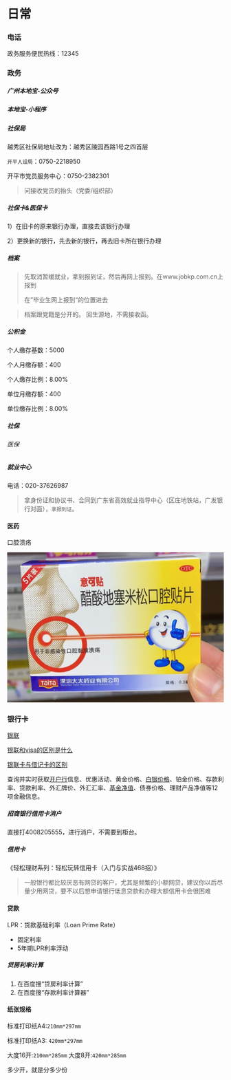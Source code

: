 # 日常

### 电话

政务服务便民热线：12345

### 政务

##### 广州本地宝-公众号

##### 本地宝-小程序

##### 社保局

越秀区社保局地址改为：越秀区陵园西路1号之四首层

`开平人设局`：0750-2218950

开平市党员服务中心：0750-2382301

> 问接收党员的抬头（党委/组织部）

##### 社保卡&医保卡

1）在旧卡的原来银行办理，直接去该银行办理

2）更换新的银行，先去新的银行，再去旧卡所在银行办理

##### 档案

> 先取消暂缓就业，拿到报到证，然后再网上报到。在www.jobkp.com.cn上报到
>
> 在”毕业生网上报到“的位置进去

> 档案跟党籍是分开的。   回生源地，不需接收函。

##### 公积金

个人缴存基数：5000

个人月缴存额：400

个人缴存比例：8.00%

单位月缴存额：400

单位缴存比例：8.00%

##### 社保

###### 医保 

##### 就业中心

电话：020-37626987

> 拿身份证和协议书、合同到广东省高效就业指导中心（区庄地铁站，广发银行对面），`拿报到证`。

#### 医药

口腔溃疡

![意可贴](https://raw.githubusercontent.com/winney07/Images/main/notes/daily/%E6%84%8F%E5%8F%AF%E8%B4%B4.jpg)



### 银行卡

[银联](https://haokan.baidu.com/v?vid=12850358205879404215&pd=bjh&fr=bjhauthor&type=video)

[银联和visa的区别是什么](https://www.xiaozhuvideo.com/pages/218901772)

[银联卡与借记卡的区别](https://haokan.baidu.com/v?vid=15684941347408669874&pd=bjh&fr=bjhauthor&type=video)

查询并实时获取[开户行](https://baike.sogou.com/m/fullLemma?lid=7767160&g_ut=3)信息、优惠活动、黄金价格、[白银价格](https://baike.sogou.com/m/fullLemma?lid=49384391&g_ut=3)、铂金价格、存款利率、贷款利率、外汇牌价、外汇汇率、[基金净值](https://baike.sogou.com/m/fullLemma?lid=95071&g_ut=3)、债券价格、理财产品净值等12项金融信息。

##### 招商银行信用卡消户

直接打4008205555，进行消户，不需要到柜台。

##### 信用卡

《轻松理财系列：轻松玩转信用卡（入门与实战468招）》

> 一般银行都比较厌恶有网贷的客户，尤其是频繁的小额网贷，建议你以后尽量少用网贷，要不以后想申请银行低息贷款和办理大额信用卡会很困难

#### 贷款

LPR：贷款基础利率（Loan Prime Rate）

- 固定利率
- 5年期LPR利率浮动

##### 贷房利率计算

1. 在百度搜“贷房利率计算”
2. 在百度搜“存款利率计算器”

#### 纸张规格

标准打印纸A4:`210mm*297mm`

标准打印纸A3: `420mm*297mm`

大度16开:`210mm*285mm`
大度8开:`420mm*285mm`

多少开，就是分多少份

